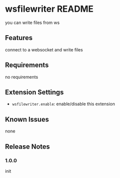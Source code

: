 # wsfilewriter README

you can write files from ws

## Features

connect to a websocket and write files

## Requirements

no requirements

## Extension Settings

- `wsfilewriter.enable`: enable/disable this extension

## Known Issues

none

## Release Notes

### 1.0.0

init
